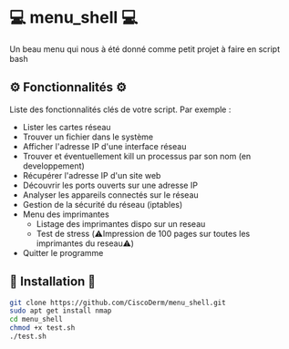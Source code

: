 # 💻 menu_shell 💻

Un beau menu qui nous à été donné comme petit projet à faire en script bash

## ⚙️ Fonctionnalités ⚙️

Liste des fonctionnalités clés de votre script. Par exemple :

- Lister les cartes réseau
- Trouver un fichier dans le système
- Afficher l'adresse IP d'une interface réseau
- Trouver et éventuellement kill un processus par son nom (en developpement)
- Récupérer l'adresse IP d'un site web
- Découvrir les ports ouverts sur une adresse IP
- Analyser les appareils connectés sur le réseau
- Gestion de la sécurité du réseau (iptables)
- Menu des imprimantes
    - Listage des imprimantes dispo sur un reseau
    - Test de stress (⚠️Impression de 100 pages sur toutes les imprimantes du reseau⚠️)
- Quitter le programme

## 📲 Installation 📲

```bash
git clone https://github.com/CiscoDerm/menu_shell.git
sudo apt get install nmap
cd menu_shell
chmod +x test.sh
./test.sh

